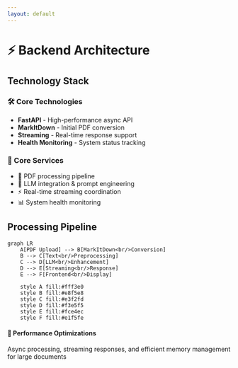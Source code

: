 ```yaml
---
layout: default
---
```


# ⚡ Backend Architecture

## Technology Stack

<div class="grid grid-cols-2 gap-8">
  <div>
    <h3 class="text-xl font-semibold mb-4">🛠️ Core Technologies</h3>
    <ul class="space-y-3">
      <li class="flex items-center space-x-3">
        <span class="w-3 h-3 bg-green-500 rounded-full"></span>
        <span><strong>FastAPI</strong> - High-performance async API</span>
      </li>
      <li class="flex items-center space-x-3">
        <span class="w-3 h-3 bg-red-500 rounded-full"></span>
        <span><strong>MarkItDown</strong> - Initial PDF conversion</span>
      </li>
      <li class="flex items-center space-x-3">
        <span class="w-3 h-3 bg-blue-500 rounded-full"></span>
        <span><strong>Streaming</strong> - Real-time response support</span>
      </li>
      <li class="flex items-center space-x-3">
        <span class="w-3 h-3 bg-purple-500 rounded-full"></span>
        <span><strong>Health Monitoring</strong> - System status tracking</span>
      </li>
    </ul>
  </div>

  <div>
    <h3 class="text-xl font-semibold mb-4">🔧 Core Services</h3>
    <ul class="space-y-3">
      <li class="flex items-center space-x-3">
        <span class="text-blue-500">🔄</span>
        <span>PDF processing pipeline</span>
      </li>
      <li class="flex items-center space-x-3">
        <span class="text-green-500">🤖</span>
        <span>LLM integration & prompt engineering</span>
      </li>
      <li class="flex items-center space-x-3">
        <span class="text-purple-500">⚡</span>
        <span>Real-time streaming coordination</span>
      </li>
      <li class="flex items-center space-x-3">
        <span class="text-orange-500">📊</span>
        <span>System health monitoring</span>
      </li>
    </ul>
  </div>
</div>

## Processing Pipeline

```mermaid
graph LR
    A[PDF Upload] --> B[MarkItDown<br/>Conversion]
    B --> C[Text<br/>Preprocessing]
    C --> D[LLM<br/>Enhancement]
    D --> E[Streaming<br/>Response]
    E --> F[Frontend<br/>Display]
    
    style A fill:#fff3e0
    style B fill:#e8f5e8
    style C fill:#e3f2fd
    style D fill:#f3e5f5
    style E fill:#fce4ec
    style F fill:#e1f5fe
```

<div class="mt-6 p-4 bg-yellow-50 border-l-4 border-yellow-400">
  <h4 class="font-semibold">🎯 Performance Optimizations</h4>
  <p class="text-sm mt-2">Async processing, streaming responses, and efficient memory management for large documents</p>
</div> 